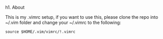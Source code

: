 h1. About

This is my .vimrc setup, if you want to use this, please clone the repo into ~/.vim folder and change your ~/.vimrc to the following:

    source $HOME/.vim/vimrc/!.vimrc

